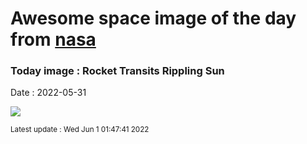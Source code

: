 
# Awesome space image of the day from [nasa](https://api.nasa.gov/)

### Today image : Rocket Transits Rippling Sun

Date : 2022-05-31


![](https://apod.nasa.gov/apod/image/2205/FalconSun_Cain_960.jpg)

<small>Latest update : Wed Jun  1 01:47:41 2022</small>


